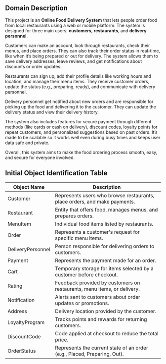 ## Domain Description

This project is an **Online Food Delivery System** that lets people order food from local restaurants using a web or mobile platform. The system is designed for three main users: **customers**, **restaurants**, and **delivery personnel**.

Customers can make an account, look through restaurants, check their menus, and place orders. They can also track their order status in real-time, like when it’s being prepared or out for delivery. The system allows them to save delivery addresses, leave reviews, and get notifications about discounts or order updates.

Restaurants can sign up, add their profile details like working hours and location, and manage their menu items. They receive customer orders, update the status (e.g., preparing, ready), and communicate with delivery personnel.

Delivery personnel get notified about new orders and are responsible for picking up the food and delivering it to the customer. They can update the delivery status and view their delivery history.

The system also includes features for secure payment through different methods (like cards or cash on delivery), discount codes, loyalty points for repeat customers, and personalized suggestions based on past orders. It’s made to be scalable so it works well even during busy times and keeps user data safe and private.

Overall, this system aims to make the food ordering process smooth, easy, and secure for everyone involved.
## Initial Object Identification Table

| Object Name         | Description                                                                 |
|---------------------|-----------------------------------------------------------------------------|
| Customer            | Represents users who browse restaurants, place orders, and make payments.   |
| Restaurant          | Entity that offers food, manages menus, and prepares orders.                |
| MenuItem            | Individual food items listed by restaurants.                                |
| Order               | Represents a customer's request for specific menu items.                    |
| DeliveryPersonnel   | Person responsible for delivering orders to customers.                      |
| Payment             | Represents the payment made for an order.                                   |
| Cart                | Temporary storage for items selected by a customer before checkout.         |
| Rating              | Feedback provided by customers on restaurants, menu items, or delivery.     |
| Notification        | Alerts sent to customers about order updates or promotions.                 |
| Address             | Delivery location provided by the customer.                                 |
| LoyaltyProgram      | Tracks points and rewards for returning customers.                          |
| DiscountCode        | Code applied at checkout to reduce the total price.                         |
| OrderStatus         | Represents the current state of an order (e.g., Placed, Preparing, Out).    |
